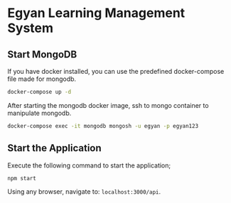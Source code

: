 # Egyan Learning Management System

## Start MongoDB
If you have docker installed, you can use the predefined docker-compose file made for mongodb.
```sh
docker-compose up -d
```

After starting the mongodb docker image, ssh to mongo container to manipulate mongodb.
```sh
docker-compose exec -it mongodb mongosh -u egyan -p egyan123
```

## Start the Application
Execute the following command to start the application;
```sh
npm start
```

Using any browser, navigate to: `localhost:3000/api`.